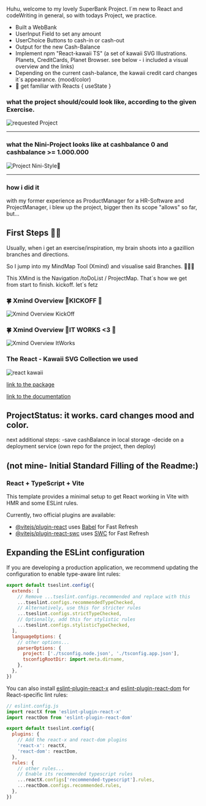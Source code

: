 Huhu,
welcome to my lovely SuperBank Project.
I´m new to React and codeWriting in general, so with todays Project, we practice.

* Built a WebBank
* UserInput Field to set any amount
* UserChoice Buttons to cash-in or cash-out
* Output for the new Cash-Balance
* Implement npm "React-kawaii TS"  (a set of kawaii SVG Illustrations. Planets, CreditCards, Planet Browser. see below - i included a visual overview and the links)
* Depending on the current cash-balance, the kawaii credit card changes it´s appearance. (mood/color)
* 👾 get familiar with Reacts { useState }

### what the project should/could look like, according to the given Exercise.
![requested Project](React_SuperBank-1.png)

___________________________

### what the Nini-Project looks like at cashbalance 0 and cashbalance >= 1.000.000
![Project Nini-Style👾](CreditCards.png)
___________________________

### how i did it
with my former experience as ProductManager for a HR-Software and ProjectManager, i blew up the project, bigger then its scope "allows" so far, but... 

## First Steps 👾🍀
Usually, when i get an exercise/inspiration, my brain shoots into a gazillion branches and directions.

So I jump into my MindMap Tool (Xmind) and visualise said Branches. 🧚🏼‍♀️

This XMind is the Navigation /toDoList / ProjectMap.
That´s how we get from start to finish.  kickoff. let´s fetz

### 🍀 Xmind Overview 👾KICKOFF 👾
![Xmind Overview KickOff](Xmind_Overview_Kickoff.png)

### 🍀 Xmind Overview 👾IT WORKS <3 👾
![Xmind Overview ItWorks](Xmind_Overview_itWorks.png)

### The React - Kawaii SVG Collection we used

![react kawaii](React_Kawaii.png)

[link to the package](https://www.npmjs.com/package/react-kawaii) 

[link to the documentation](https://react-kawaii.vercel.app/) 


## ProjectStatus: it works. card changes mood and color.
next additional steps:
-save cashBalance in local storage
-decide on a deployment service (own repo for the project, then deploy)




## (not mine- Initial Standard Filling of the Readme:)


### React + TypeScript + Vite

This template provides a minimal setup to get React working in Vite with HMR and some ESLint rules.

Currently, two official plugins are available:

- [@vitejs/plugin-react](https://github.com/vitejs/vite-plugin-react/blob/main/packages/plugin-react/README.md) uses [Babel](https://babeljs.io/) for Fast Refresh
- [@vitejs/plugin-react-swc](https://github.com/vitejs/vite-plugin-react-swc) uses [SWC](https://swc.rs/) for Fast Refresh

## Expanding the ESLint configuration

If you are developing a production application, we recommend updating the configuration to enable type-aware lint rules:

```js
export default tseslint.config({
  extends: [
    // Remove ...tseslint.configs.recommended and replace with this
    ...tseslint.configs.recommendedTypeChecked,
    // Alternatively, use this for stricter rules
    ...tseslint.configs.strictTypeChecked,
    // Optionally, add this for stylistic rules
    ...tseslint.configs.stylisticTypeChecked,
  ],
  languageOptions: {
    // other options...
    parserOptions: {
      project: ['./tsconfig.node.json', './tsconfig.app.json'],
      tsconfigRootDir: import.meta.dirname,
    },
  },
})
```

You can also install [eslint-plugin-react-x](https://github.com/Rel1cx/eslint-react/tree/main/packages/plugins/eslint-plugin-react-x) and [eslint-plugin-react-dom](https://github.com/Rel1cx/eslint-react/tree/main/packages/plugins/eslint-plugin-react-dom) for React-specific lint rules:

```js
// eslint.config.js
import reactX from 'eslint-plugin-react-x'
import reactDom from 'eslint-plugin-react-dom'

export default tseslint.config({
  plugins: {
    // Add the react-x and react-dom plugins
    'react-x': reactX,
    'react-dom': reactDom,
  },
  rules: {
    // other rules...
    // Enable its recommended typescript rules
    ...reactX.configs['recommended-typescript'].rules,
    ...reactDom.configs.recommended.rules,
  },
})
```
